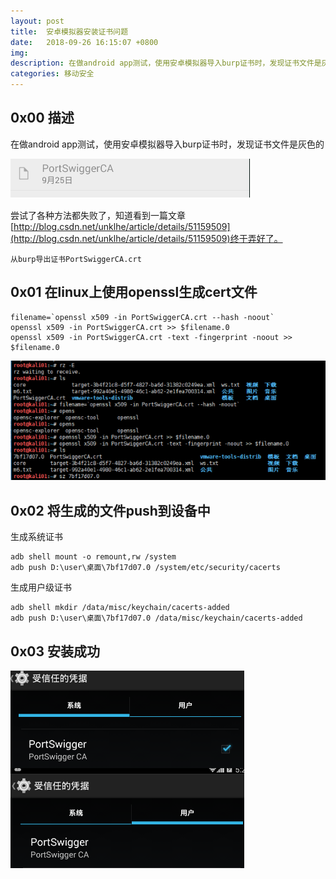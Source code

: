```yaml
---
layout: post
title:  安卓模拟器安装证书问题
date:   2018-09-26 16:15:07 +0800
img:
description: 在做android app测试，使用安卓模拟器导入burp证书时，发现证书文件是灰色的
categories: 移动安全
---
```


## 0x00 描述
在做android app测试，使用安卓模拟器导入burp证书时，发现证书文件是灰色的

![1](\assets\img\安卓模拟器安装证书\1.png)

尝试了各种方法都失败了，知道看到一篇文章[http://blog.csdn.net/unklhe/article/details/51159509](http://blog.csdn.net/unklhe/article/details/51159509)终于弄好了。

    从burp导出证书PortSwiggerCA.crt

## 0x01 在linux上使用openssl生成cert文件

```
filename=`openssl x509 -in PortSwiggerCA.crt --hash -noout`
openssl x509 -in PortSwiggerCA.crt >> $filename.0
openssl x509 -in PortSwiggerCA.crt -text -fingerprint -noout >> $filename.0
```

![2](\assets\img\安卓模拟器安装证书\2.png)

## 0x02 将生成的文件push到设备中

生成系统证书
```
adb shell mount -o remount,rw /system
adb push D:\user\桌面\7bf17d07.0 /system/etc/security/cacerts
```
生成用户级证书
```
adb shell mkdir /data/misc/keychain/cacerts-added
adb push D:\user\桌面\7bf17d07.0 /data/misc/keychain/cacerts-added
```
## 0x03 安装成功
![3](\assets\img\安卓模拟器安装证书\3.png)
